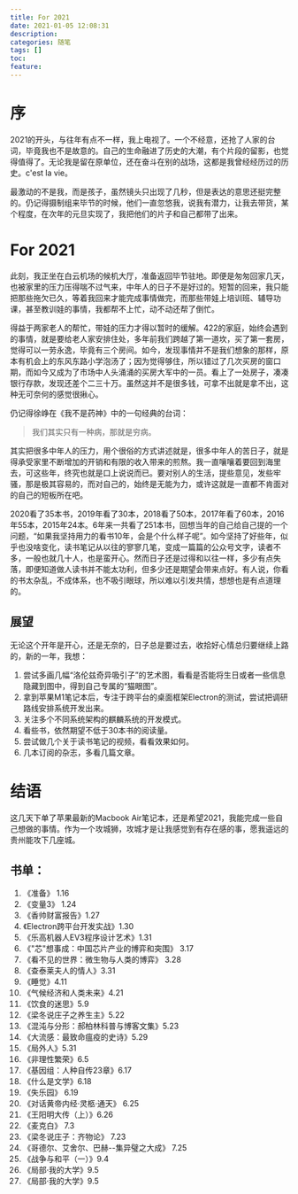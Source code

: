 ```yaml
---
title: For 2021 
date: 2021-01-05 12:08:31 
description:
categories: 随笔 
tags: []
toc:
feature:
---
```


# 序

2021的开头，与往年有点不一样，我上电视了。一个不经意，还抢了人家的台词，毕竟我也不是故意的。自己的生命融进了历史的大潮，有个片段的留影，也觉得值得了。无论我是留在原单位，还在奋斗在别的战场，这都是我曾经经历过的历史。c'est la vie。

最激动的不是我，而是孩子，虽然镜头只出现了几秒，但是表达的意思还挺完整的。仍记得摄制组来毕节的时候，他们一直忽悠我，说我有潜力，让我去带货，某个程度，在次年的元旦实现了，我把他们的片子和自己都带了出来。

<!-- more -->

# For 2021

此刻，我正坐在白云机场的候机大厅，准备返回毕节驻地。即便是匆匆回家几天，也被家里的压力压得喘不过气来，中年人的日子不是好过的。短暂的回来，我只能把那些拖欠已久，等着我回来才能完成事情做完，而那些带娃上培训班、辅导功课，甚至教训娃的事情，我都帮不上忙，动不动还帮了倒忙。

得益于两家老人的帮忙，带娃的压力才得以暂时的缓解。422的家庭，始终会遇到的事情，就是要给老人家安排住处，多年前我们跨越了第一道坎，买了第一套房，觉得可以一劳永逸，毕竟有三个房间。如今，发现事情并不是我们想象的那样，原本有机会上的东风东路小学泡汤了；因为觉得够住，所以错过了几次买房的窗口期，而如今又成为了市场中人头涌涌的买房大军中的一员。看上了一处房子，凑凑银行存款，发现还差个二三十万。虽然这并不是很多钱，可拿不出就是拿不出，这种无可奈何的感觉很揪心。

仍记得徐峥在《我不是药神》中的一句经典的台词：

> 我们其实只有一种病，那就是穷病。

其实把很多中年人的压力，用个很俗的方式讲述就是，很多中年人的苦日子，就是得承受家里不断增加的开销和有限的收入带来的煎熬。我一直嚷嚷着要回到海里去，可这些年，终究也就是口上说说而已。要对别人的生活，提些意见，发些牢骚，那是极其容易的，而对自己的，始终是无能为力，或许这就是一直都不肯面对的自己的短板所在吧。

2020看了35本书，2019年看了30本，2018看了50本，2017年看了60本，2016年55本，2015年24本。6年来一共看了251本书，回想当年的自己给自己提的一个问题，“如果我坚持用力的看书10年，会是个什么样子呢”。如今坚持了好些年，似乎也没啥变化，读书笔记从以往的寥寥几笔，变成一篇篇的公众号文字，读者不多，一般也就几十人，也是蛮开心。然而日子还是过得和以往一样，多少有点失落，即便知道做人读书并不能太功利，但多少还是期望会带来点好。有人说，你看的书太杂乱，不成体系，也不吸引眼球，所以难以引发共情，想想也是有点道理的。

## 展望

无论这个开年是开心，还是无奈的，日子总是要过去，收拾好心情总归要继续上路的，新的一年，我想：

1. 尝试多画几幅“洛伦兹奇异吸引子”的艺术图，看看是否能将生日或者一些信息隐藏到图中，得到自己专属的“猫眼图”。
2. 拿到苹果M1笔记本后，专注于跨平台的桌面框架Electron的测试，尝试把调研路线安排系统开发出来。
3. 关注多个不同系统架构的麒麟系统的开发模式。
4. 看些书，依然期望不低于30本书的阅读量。
5. 尝试做几个关于读书笔记的视频，看看效果如何。
6. 几本订阅的杂志，多看几篇文章。

# 结语

这几天下单了苹果最新的Macbook Air笔记本，还是希望2021，我能完成一些自己想做的事情。作为一个攻城狮，攻城才是让我感觉到有存在感的事，愿我遥远的贵州能攻下几座城。

## 书单：

1. 《准备》 1.16
2. 《变量3》 1.24
3. 《香帅财富报告》1.27
4. 《Electron跨平台开发实战》1.30
5. 《乐高机器人EV3程序设计艺术》1.31
6. 《"芯"想事成：中国芯片产业的博弈和突围》  3.17
7. 《看不见的世界：微生物与人类的博弈》 3.28
8. 《查泰莱夫人的情人》3.31
9. 《睡觉》4.11
10. 《气候经济和人类未来》4.21
11. 《饮食的迷思》5.9
12. 《梁冬说庄子之养生主》5.22
13. 《混沌与分形：郝柏林科普与博客文集》5.23
14. 《大流感：最致命瘟疫的史诗》5.29
15. 《局外人》5.31
16. 《非理性繁荣》6.5
17. 《基因组：人种自传23章》6.17
18. 《什么是文学》6.18
19. 《失乐园》 6.19
20. 《对话黄帝内经·灵柩·通天》 6.25
21. 《王阳明大传（上）》6.26
22. 《麦克白》 7.3
23. 《梁冬说庄子：齐物论》 7.23
24. 《哥德尔、艾舍尔、巴赫--集异璧之大成》 7.25
25. 《战争与和平（一）》9.4
26. 《局部·我的大学》9.5
27. 《局部·我的大学》9.5


